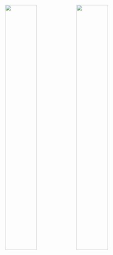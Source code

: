 <img src="https://user-images.githubusercontent.com/95138038/208999220-979dfdf9-60e8-41f9-8b35-8057fb3ae0b9.png" width="45%"></img> <img src="https://user-images.githubusercontent.com/95138038/208999276-3fb9448e-5447-4694-869e-8fd22ce6c3c1.png" width="45%"></img> 

